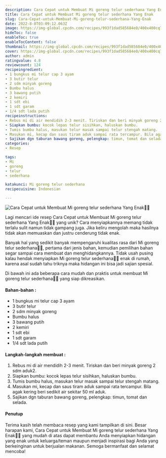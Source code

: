 ```yaml
---
description: Cara Cepat untuk Membuat Mi goreng telur sederhana Yang Enak"
title: Cara Cepat untuk Membuat Mi goreng telur sederhana Yang Enak
slug: Cara-Cepat-untuk-Membuat-Mi-goreng-telur-sederhana-Yang-Enak
date: 2022-8-8T03:09:12.063Z
image: https://img-global.cpcdn.com/recipes/993f1dad585684e0/400x400cq70/photo.jpg
hideToc: false
enableToc: true
enableTocContent: false
thumbnail: https://img-global.cpcdn.com/recipes/993f1dad585684e0/400x400cq70/photo.jpg
cover: https://img-global.cpcdn.com/recipes/993f1dad585684e0/400x400cq70/photo.jpg
author: admin
ratingvalue: 4.8
reviewcount: 124
recipeingredient:
- 1 bungkus mi telur cap 3 ayam
- 3 butir telur
- 2 sdm minyak goreng
- Bumbu halus
- 3 bawang putih
- 2 kemiri
- 1 sdt ebi
- 1 sdt garam
- 1/4 sdt lada putih
recipeinstructions:
- Rebus mi di air mendidih 2-3 menit. Tiriskan dan beri minyak goreng 2 sdm aduk2.
- Siapkan bumbu: kocok lepas telur sisihkan, haluskan bumbu.
- Tumis bumbu halus, masukan telur masak sampai telur stengah matang.
- Masukan mi, kecap dan saus tiram aduk sampai rata tercampur. Bila agak kering beri sedikit air sekitar 50 ml aduk.
- Sajikan dgn taburan bawang goreng, pelengkap: timun, tomat dan selada.
categories:
- Resep

tags:
- Mi
- goreng
- telur
- sederhana

katakunci: Mi goreng telur sederhana
recipecuisine: Indonesian

---
```


![Cara Cepat untuk Membuat Mi goreng telur sederhana Yang Enak👩‍🍳](https://img-global.cpcdn.com/recipes/993f1dad585684e0/400x400cq70/photo.jpg)

Lagi mencari ide resep Cara Cepat untuk Membuat Mi goreng telur sederhana Yang Enak👩‍🍳 yang unik? Cara menyiapkannya memang tidak terlalu sulit namun tidak gampang juga. Jika keliru mengolah maka hasilnya tidak akan memuaskan dan justru cenderung tidak enak.

Banyak hal yang sedikit banyak mempengaruhi kualitas rasa dari Mi goreng telur sederhana👩‍🍳, pertama dari jenis bahan, kemudian pemilihan bahan segar sampai cara membuat dan menghidangkannya. Tidak usah pusing kalau hendak menyiapkan Mi goreng telur sederhana👩‍🍳 enak di rumah, karena asal sudah tahu triknya maka hidangan ini bisa jadi sajian spesial.

Di bawah ini ada beberapa cara mudah dan praktis untuk membuat Mi goreng telur sederhana👩‍🍳 yang siap dikreasikan.

<!--inarticleads1-->

#### Bahan-bahan :

- 1 bungkus mi telur cap 3 ayam
- 3 butir telur
- 2 sdm minyak goreng
- Bumbu halus
- 3 bawang putih
- 2 kemiri
- 1 sdt ebi
- 1 sdt garam
- 1/4 sdt lada putih

<!--inarticleads2-->

#### Langkah-langkah membuat :

1. Rebus mi di air mendidih 2-3 menit. Tiriskan dan beri minyak goreng 2 sdm aduk2.
1. Siapkan bumbu: kocok lepas telur sisihkan, haluskan bumbu.
1. Tumis bumbu halus, masukan telur masak sampai telur stengah matang.
1. Masukan mi, kecap dan saus tiram aduk sampai rata tercampur. Bila agak kering beri sedikit air sekitar 50 ml aduk.
1. Sajikan dgn taburan bawang goreng, pelengkap: timun, tomat dan selada.

#### Penutup

Terima kasih telah membaca resep yang kami tampilkan di sini. Besar harapan kami, Cara Cepat untuk Membuat Mi goreng telur sederhana Yang Enak👩‍🍳 yang mudah di atas dapat membantu Anda menyiapkan hidangan yang enak untuk keluarga/teman maupun menjadi inspirasi bagi Anda yang berkeinginan untuk berjualan makanan. Semoga bermanfaat dan selamat mencoba!